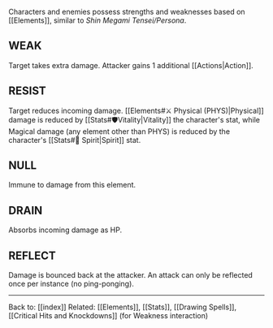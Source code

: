 Characters and enemies possess strengths and weaknesses based on [[Elements]], similar to *Shin Megami Tensei/Persona*.

## WEAK
Target takes extra damage. Attacker gains 1 additional [[Actions|Action]].
## RESIST
Target reduces incoming damage.
[[Elements#⚔️ Physical (PHYS)|Physical]] damage is reduced by [[Stats#🛡️Vitality|Vitality]] the character's stat, while Magical damage (any element other than PHYS) is reduced by the character's [[Stats#💙 Spirit|Spirit]] stat.
## NULL
Immune to damage from this element.
## DRAIN
Absorbs incoming damage as HP.
## REFLECT
Damage is bounced back at the attacker. An attack can only be reflected once per instance (no ping-ponging).

---
Back to: [[index]]
Related: [[Elements]], [[Stats]], [[Drawing Spells]], [[Critical Hits and Knockdowns]] (for Weakness interaction)
